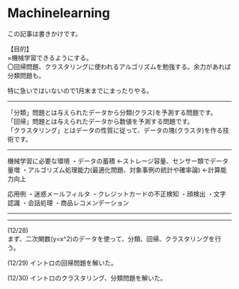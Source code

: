 # Machinelearning

この記事は書きかけです。

【目的】  
×機械学習できるようにする。  
〇回帰問題、クラスタリングに使われるアルゴリズムを勉強する。余力があれば分類問題も。    


特に急いではいないので1月末までにまったりやる。


--------------------------------------------------
「分類」問題とは与えられたデータから分類(クラス)を予測する問題です。  
「回帰」問題とは与えられたデータから数値を予測する問題です。  
「クラスタリング」とはデータの性質に従って、データの塊(クラスタ)を作る技術です。  


--------------------------------------------------
機械学習に必要な環境
・データの蓄積   ←ストレージ容量、センサー類でデータ量増
・アルゴリズム処理能力(最適化問題、対象事例の統計や確率論)   ←計算能力向上

応用例
・迷惑メールフィルタ
・クレジットカードの不正検知
・顔検出
・文字認識
・会話処理
・商品レコメンデーション

--------------------------------------------------


--------------------------------------------------

(12/28)  
まず、二次関数(y=x^2)のデータを使って、分類、回帰、クラスタリングを行う。

(12/29)
イントロの回帰問題を解いた。

(12/30)
イントロのクラスタリング、分類問題を解いた。

